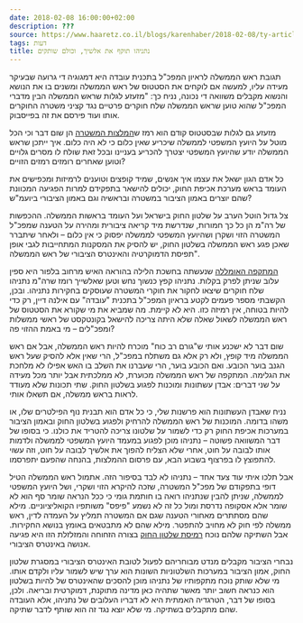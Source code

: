 ```yaml
---
date: 2018-02-08 16:00:00+02:00
description: ???
source: https://www.haaretz.co.il/blogs/karenhaber/2018-02-08/ty-article/0000017f-f8ab-ddde-abff-fcefade70000
tags: דעות
title: נתניהו תוקף את אלשיך, וכולם שותקים
---
```


תגובת ראש הממשלה לראיון המפכ"ל בתכנית עובדה היא דמגוגיה די גרועה שבעיקר מעידה עליו, למעשה אם לוקחים את הסטטוס של ראש הממשלה ומשנים בו את הנושא והנשוא מקבלים משוואה די נכונה, נניח כך: "מזעזע לגלות שראש הממשלה הבין מדברי המפכ"ל שהוא טוען שראש הממשלה שלח חוקרים פרטיים נגד קציני משטרה החוקרים אותו ועוד פירסם את זה בפייסבוק. 

מזעזע גם לגלות שבסטטוס קודם הוא רמז ש[המלצות המשטרה](/news/law/2018-01-06/ty-article/.premium/0000017f-e62b-df5f-a17f-ffff712b0000) הן שום דבר וכי הכל מוטל על היועץ המשפטי לממשלה שיכריע שאין כלום כי לא היה כלום. איך ייתכן שראש הממשלה יודע שהיועץ המשפטי יצטרך להכריע בעניינו ובכל זאת שולח לו מסרים גלויים וטוען שאחרים רומזים רמזים הזויים? 

כל אדם הגון ישאל את עצמו איך אנשים, שמיד קופצים וטוענים לרמיזות ומכפישים את העומד בראש מערכת אכיפת החוק, יכולים להישאר בתפקידם למרות הפגיעה המכוונת שהם יוצרים באמון הציבור במשטרה ובראשיה וגם באמון הציבורי ביועמ"ש? 

צל גדול הוטל הערב על שלטון החוק בישראל ועל העומד בראשות הממשלה. ההכפשות של רה"מ הן כל כך חמורות, שנדרשת מיד קריאה ציבורית ומהירה על הטענה שמפכ"ל המשטרה הזוי ושקרן ושהיועץ המשפטי לממשלה יפסוק כי אין כלום – ולאחר שיתברר שאכן פגע ראש הממשלה בשלטון החוק, יש להסיק את המסקנות המתחייבות לגבי אופן תפיסת הדמוקרטיה והאינטרס הציבורי של ראש הממשלה". 

[המתקפה האומללה](/news/law/2018-02-08/ty-article/0000017f-e528-d568-ad7f-f76b23400000) שנעשתה בחשכת הלילה בהוראה האיש מרחוב בלפור היא ספין עלוב שניתן לפרק בקלות. נתניהו קפץ כנשוך נחש וטען שאלשייך רומז שרה"מ נתניהו שלח חוקרים שיצאו לחקור את חוקרי המשטרה שעוסקים בחקירות נתניהו. ובכן, הקשבתי מספר פעמים לקטע בראיון המפכ"ל בתכנית "עובדה" עם אילנה דיין, רק כדי להיות בטוחה, אין רמיזה כזו. היא לא קיימת. מה שמביא את מי שקורא את הסטטוס של ראש הממשלה לשאול שאלה שלא היתה צריכה להישאל בקונטקסט של ראשי ממשלות ומפכ"לים – מי באמת ההזוי פה? 

שום דבר לא ישכנע אותי ש"גורם רב כוח" מוכרח להיות ראש הממשלה, אבל אם ראש הממשלה מיד קופץ, ולא רק אלא גם משתלח במפכ"ל, הרי שאין אלא להסיק שעל ראש הגנב בוער הכובע. ואם הכובע בוער, הרי שעברנו את השלב בו האש אפילו לא מלחכת את הגלימה. המתקפה של ראש הממשלה מכוערת, לא ממלכתית אבל יותר מכל מעידה על שני דברים: אבדן עשתונות ומוכנות לפגוע בשלטון החוק. שתי תכונות שלא מעודד לראות בראש ממשלה, אם תשאלו אותי. 

נניח שאבדן העשתונות הוא פרשנות שלי, כי כל אדם הוא תבנית נוף הפילטרים שלו, או משהו בדומה. המוכנות של ראש הממשלה להרחיק ולפגוע בשלטון החוק ובאמון הציבור במערכות אכיפת החוק רק כדי לשמור על שלטונו צריכה להטריד את כולנו. כי בסופו של דבר המשוואה פשוטה – נתניהו מוכן לפגוע במעמד היועץ המשפטי לממשלה ולדמות אותו לבובה על חוט, אחרי שלא הצליח להפוך את אלשיך לבובה על חוט, וזה עשוי להתפוצץ לו בפרצוף בשבוע הבא, עם פרסום ההמלצות, בהנחה שהפעם יתפרסמו. 

אבל תלכו איתי עוד צעד אחד – נתניהו לא לבד בסיפור הזה. אתמול ראש הממשלה הטיל דופי בתפקודם של מפכ"ל המשטרה, שזכה להיקרא הזוי ושקרי, ושל היועץ המשפטי לממשלה, שניתן להבין שנתניהו רואה בו חותמת גומי כי ככל הנראה שומר סף הוא לא שומר אלא אסקופה נדרסת ומול כל זה לא נשמע "פיפס" משותפיו הקואליציוניים. מילא שהם מסתתרים מאחורי הטענה שגם אם המשטרה תמליץ על העמדה לדין, ראש ממשלה לפי חוק לא מחויב להתפטר. מילא שהם לא מתבטאים באומץ בנושא החקירות. אבל השתיקה שלהם נוכח [רמיסת שלטון החוק](/blogs/tuvi/2017-10-15/ty-article/0000017f-f8c8-d044-adff-fbf91a030000) בצורה הזחוחה והמזלזלת הזו היא פגיעה אנושה באינטרס הציבורי. 

נבחרי הציבור מקבלים מנדט מבוחריהם לפעול לטובת האינטרס הציבורי במסגרת שלטון החוק, אמון הציבור במערכות השלטוניות השונות הוא ערך שיש לשמור עליו ולקדם אותו. מי שלא שותק נוכח מתקפותיו של נתניהו מוכן להסכים שהאינטרס של להיות בשלטון הוא כנראה חשוב יותר מאשר שתהיה כאן מדינה מתוקנת, דמוקרטית ובריאה. ולכן, בסופו של דבר, הטרגדיה האמתית היא לא דבריו העלובים של נתניהו, אלא העובדה שהם מתקבלים בשתיקה. מי שלא יוצא נגד זה הוא שותף לדבר שתיקה.